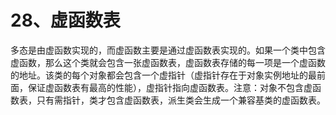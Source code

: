 # 28、虚函数表

​     多态是由虚函数实现的，而虚函数主要是通过虚函数表实现的。如果一个类中包含虚函数，那么这个类就会包含一张虚函数表，虚函数表存储的每一项是一个虚函数的地址。该类的每个对象都会包含一个虚指针（虚指针存在于对象实例地址的最前面，保证虚函数表有最高的性能），虚指针指向虚函数表。注意：对象不包含虚函数表，只有需指针，类才包含虚函数表，派生类会生成一个兼容基类的虚函数表。 
